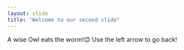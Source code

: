 ```yaml
---
layout: slide
title: "Welcome to our second slide"
---
```

A wise Owl eats the worm!😊
Use the left arrow to go back!
